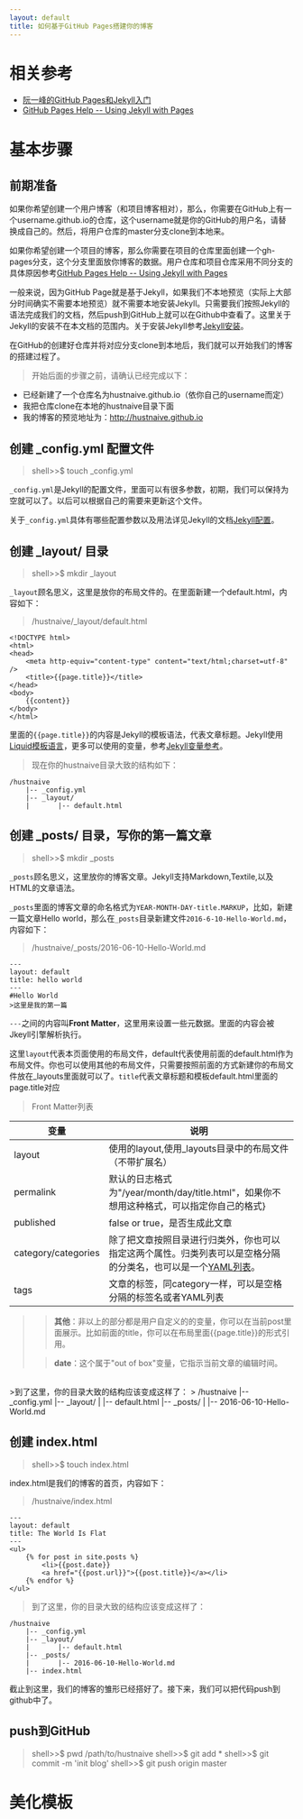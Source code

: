 ```yaml
---
layout: default
title: 如何基于GitHub Pages搭建你的博客
---
```


# 相关参考

* [阮一峰的GitHub Pages和Jekyll入门](http://www.ruanyifeng.com/blog/2012/08/blogging_with_jekyll.html)
* [GitHub Pages Help -- Using Jekyll with Pages](https://help.github.com/articles/using-jekyll-with-pages/)

# 基本步骤

## 前期准备

如果你希望创建一个用户博客（和项目博客相对），那么，你需要在GitHub上有一个username.github.io的仓库，这个username就是你的GitHub的用户名，请替换成自己的。然后，将用户仓库的master分支clone到本地来。

如果你希望创建一个项目的博客，那么你需要在项目的仓库里面创建一个gh-pages分支，这个分支里面放你博客的数据。用户仓库和项目仓库采用不同分支的具体原因参考[GitHub Pages Help -- Using Jekyll with Pages](https://help.github.com/articles/using-jekyll-with-pages/)

一般来说，因为GitHub Page就是基于Jekyll，如果我们不本地预览（实际上大部分时间确实不需要本地预览）就不需要本地安装Jekyll。只需要我们按照Jekyll的语法完成我们的文档，然后push到GitHub上就可以在Github中查看了。这里关于Jekyll的安装不在本文档的范围内。关于安装Jekyll参考[Jekyll安装](http://jekyllrb.com/docs/quickstart/)。

在GitHub的创建好仓库并将对应分支clone到本地后，我们就可以开始我们的博客的搭建过程了。

>开始后面的步骤之前，请确认已经完成以下：
>
* 已经新建了一个仓库名为hustnaive.github.io（依你自己的username而定）
* 我把仓库clone在本地的hustnaive目录下面
* 我的博客的预览地址为：http://hustnaive.github.io

## 创建 _config.yml 配置文件

>shell>>$ touch _config.yml

`_config.yml`是Jekyll的配置文件，里面可以有很多参数，初期，我们可以保持为空就可以了。以后可以根据自己的需要来更新这个文件。

关于`_config.yml`具体有哪些配置参数以及用法详见Jekyll的文档[Jekyll配置](http://jekyllrb.com/docs/quickstart/)。

## 创建 _layout/ 目录

>shell>>$ mkdir _layout

`_layout`顾名思义，这里是放你的布局文件的。在里面新建一个default.html，内容如下：
	
>/hustnaive/_layout/default.html
>
	<!DOCTYPE html>
	<html>
	<head>
		<meta http-equiv="content-type" content="text/html;charset=utf-8" />
		<title>{{page.title}}</title>
	</head>
	<body>
		{{content}}
	</body>
	</html>

里面的`{{page.title}}`的内容是Jekyll的模板语法，代表文章标题。Jekyll使用[Liquid模板语言](https://github.com/shopify/liquid/wiki/liquid-for-designers)，更多可以使用的变量，参考[Jekyll变量参考](http://jekyllrb.com/docs/variables/)。

>现在你的hustnaive目录大致的结构如下：
>
	/hustnaive
	   	|-- _config.yml
	   	|-- _layout/
	    |      	|-- default.html

## 创建 _posts/ 目录，写你的第一篇文章

>shell>>$ mkdir _posts

`_posts`顾名思义，这里放你的博客文章。Jekyll支持Markdown,Textile,以及HTML的文章语法。

`_posts`里面的博客文章的命名格式为`YEAR-MONTH-DAY-title.MARKUP`，比如，新建一篇文章Hello world，那么在`_posts`目录新建文件`2016-6-10-Hello-World.md`，内容如下：

>/hustnaive/_posts/2016-06-10-Hello-World.md
>
	---
	layout: default
	title: hello world
	---
	#Hello World
	>这里是我的第一篇

`---`之间的内容叫**Front Matter**，这里用来设置一些元数据。里面的内容会被Jkeyll引擎解析执行。

这里`layout`代表本页面使用的布局文件，default代表使用前面的default.html作为布局文件。你也可以使用其他的布局文件，只需要按照前面的方式新建你的布局文件放在_layouts里面就可以了。`title`代表文章标题和模板default.html里面的page.title对应

>Front Matter列表
>
|变量|说明|
|---|----|
|layout|使用的layout,使用_layouts目录中的布局文件（不带扩展名）|
|permalink|默认的日志格式为"/year/month/day/title.html"，如果你不想用这种格式，可以指定你自己的格式}
|published|false or true，是否生成此文章|
|category/categories|除了把文章按照目录进行归类外，你也可以指定这两个属性。归类列表可以是空格分隔的分类名，也可以是一个[YAML列表](http://en.wikipedia.org/wiki/YAML#Lists)。|
|tags|文章的标签，同category一样，可以是空格分隔的标签名或者YAML列表|

>>**其他**：非以上的部分都是用户自定义的的变量，你可以在当前post里面展示。比如前面的title，你可以在布局里面{{page.title}}的形式引用。
>
>>**date**：这个属于"out of box"变量，它指示当前文章的编辑时间。

<br />
>到了这里，你的目录大致的结构应该变成这样了：
>
	/hustnaive
	   	|-- _config.yml
	   	|-- _layout/
	    |      	|-- default.html
		|-- _posts/
		|		|-- 2016-06-10-Hello-World.md

## 创建 index.html

>shell>>$ touch index.html

index.html是我们的博客的首页，内容如下：

>/hustnaive/index.html
>
	---
	layout: default
	title: The World Is Flat 
	---
	<ul>
		{% for post in site.posts %}
			<li>{{post.date}} 
			<a href="{{post.url}}">{{post.title}}</a></li>
		{% endfor %}
	</ul>
>到了这里，你的目录大致的结构应该变成这样了：
>
	/hustnaive
	   	|-- _config.yml
	   	|-- _layout/
	    |      	|-- default.html
		|-- _posts/
		|		|-- 2016-06-10-Hello-World.md
		|-- index.html

截止到这里，我们的博客的雏形已经搭好了。接下来，我们可以把代码push到github中了。

## push到GitHub

>shell>>$ pwd 
>/path/to/hustnaive 
>shell>>$ git add * 
>shell>>$ git commit -m 'init blog'
>shell>>$ git push origin master

# 美化模板
